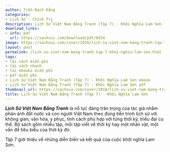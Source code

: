 ```yaml
---
author: Trần Bạch Đằng
categories:
- Lịch Sử - Chính Trị
description: Lịch Sử Việt Nam Bằng Tranh (Tập 7) - Khởi Nghĩa Lam Sơn
download_links:
- info: pdf
  url: https://sachvui.com/download/pdf/6934
image: https://sachvui.com/cover/2018/lich-su-viet-nam-bang-tranh-tap-7-khoi-nghia-lam-son.jpg
layout: post
permalink: /lich-su-viet-nam-bang-tranh-tap-7-khoi-nghia-lam-son.html
tags:
- tải sách miễn phí
- tải sách nhanh
- tải ebooks miễn phí
- pdf miễn phí
- Lịch Sử Việt Nam Bằng Tranh (Tập 7) - Khởi Nghĩa Lam Sơn ebook
- Lịch Sử Việt Nam Bằng Tranh (Tập 7) - Khởi Nghĩa Lam Sơn pdf
thumbnail_url: https://sachvui.com/cover/2018/lich-su-viet-nam-bang-tranh-tap-7-khoi-nghia-lam-son.jpg
title: Lịch Sử Việt Nam Bằng Tranh (Tập 7) - Khởi Nghĩa Lam Sơn
---
```


 <div class="item-desc text-justify"> <p><strong><em>Lịch Sử Việt Nam Bằng Tranh</em></strong> là nỗ lực đáng trân trọng của tác giả nhằm phản ánh đất nước và con người Việt Nam theo đúng tiến trình lịch sử với không gian, văn hóa, y phục, tính cách phù hợp với từng thời kỳ, triều đại cụ thể. Bộ sách gồm nhiều tập, mỗi tập viết về thời kỳ hay một nhân vật, một vấn đề tiêu biểu của thời kỳ đó.</p><p>Tập 7 giới thiệu về những diễn biến và kết quả của cuộc khởi nghĩa Lam Sơn.</p> </div>
